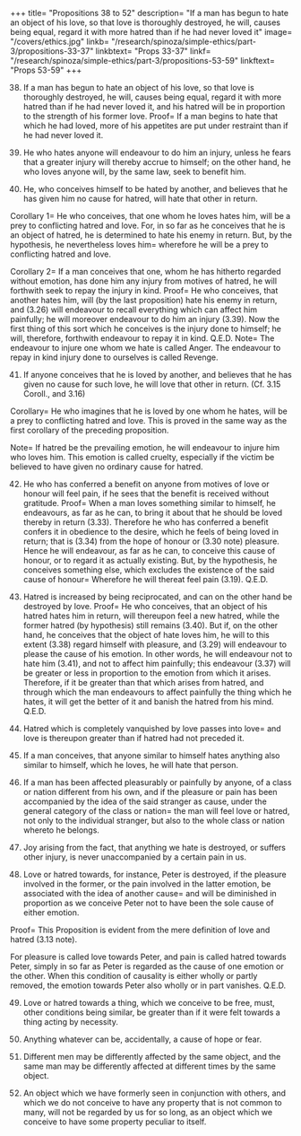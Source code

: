 +++
title=  "Propositions 38 to 52"
description=  "If a man has begun to hate an object of his love, so that love is thoroughly destroyed, he will, causes being equal, regard it with more hatred than if he had never loved it"
image=  "/covers/ethics.jpg"
linkb=  "/research/spinoza/simple-ethics/part-3/propositions-33-37"
linkbtext=  "Props 33-37"
linkf=  "/research/spinoza/simple-ethics/part-3/propositions-53-59"
linkftext=  "Props 53-59"
+++


38. If a man has begun to hate an object of his love, so that love is thoroughly destroyed, he will, causes being equal, regard it with more hatred than if he had never loved it, and his hatred will be in proportion to the strength of his former love. Proof=  If a man begins to hate that which he had loved, more of his appetites are put under restraint than if he had never loved it.
<!-- 
For love is a pleasure (3.13 note) which a man endeavours as far as he can to render permanent (3.28).
He does so by regarding the object of his love as present, and by affecting it as far as he can pleasurably.
This endeavour is greater in proportion as the love is greater, and so also is the endeavour to bring about that the beloved should return his affection (3.33).
Now these endeavours are constrained by hatred towards the object of love (3.13 Coroll. and 3.23).
Wherefore the lover (3.11 note) will for this cause also be affected with pain, the more so in proportion as his love has been greater.
That is, in addition to the pain caused by hatred, there is a pain caused by the fact that he has loved the object.
Wherefore the lover will regard the beloved with greater pain, or in other words, will hate it more than if he had never loved it, and with the more intensity in proportion as his former love was greater. Q.E.D. -->


39. He who hates anyone will endeavour to do him an injury, unless he fears that a greater injury will thereby accrue to himself; on the other hand, he who loves anyone will, by the same law, seek to benefit him. 

<!-- Proof=  To hate a man is (3.13 note) to conceive him as a cause of pain; therefore he who hates a man will endeavour to remove or destroy him.
But if anything more painful, or, in other words, a greater evil, should accrue to the hater thereby—and if the hater thinks he can avoid such evil by not carrying out the injury, which he planned against the object of his hate—he will desire to abstain from inflicting that injury (3.28), and the strength of his endeavour (3.37) will be greater than his former endeavour to do injury, and will therefore prevail over it, as we asserted.
The second part of this proof proceeds in the same manner.
Wherefore he who hates another, etc. Q.E.D.
Note=  By good I here mean every kind of pleasure, and all that conduces thereto, especially that which satisfies our longings, whatsoever they may be.
By evil, I mean every kind of pain, especially that which frustrates our longings.
For I have shown (3.9 note) that we in no case desire a thing because we deem it good, but, contrariwise, we deem a thing good because we desire it=  consequently we deem evil that which we shrink from; everyone, therefore, according to his particular emotions, judges or estimates what is good, what is bad, what is better, what is worse, lastly, what is best, and what is worst.
Thus a miser thinks that abundance of money is the best, and want of money the worst.
An ambitious man desires nothing so much as glory, and fears nothing so much as shame.
To an envious man nothing is more delightful than another's misfortune, and nothing more painful than another's success.
So every man, according to his emotions, judges a thing to be good or bad, useful or useless.
The emotion, which induces a man to turn from that which he wishes, or to wish for that which he turns from, is called timidity, which may accordingly be defined as the fear whereby a man is induced to avoid an evil which he regards as future by encountering a lesser evil (3.28).
But if the evil which he fears be shame, timidity becomes bashfulness.
Lastly, if the desire to avoid a future evil be checked by the fear of another evil, so that the man knows not which to choose, fear becomes consternation, especially if both the evils feared be very great.
 -->

40. He, who conceives himself to be hated by another, and believes that he has given him no cause for hatred, will hate that other in return. 

<!-- Proof=  He who conceives another as affected with hatred, will thereupon be affected himself with hatred (3.27), that is, with pain, accompanied by the idea of an external cause.
But, by the hypothesis, he conceives no cause for this pain except him who is his enemy.
Therefore, from conceiving that he is hated by some one, he will be affected with pain, accompanied by the idea of his enemy; in other words, he will hate his enemy in return. Q.E.D.
Note=  He who thinks that he has given just cause for hatred will (3.30 and note) be affected with shame.
But this case (3.25) rarely happens.
This reciprocation of hatred may also arise from the hatred, which follows an endeavour to injure the object of our hate (3.39).
He therefore who conceives that he is hated by another will conceive his enemy as the cause of some evil or pain.
Thus he will be affected with pain or fear, accompanied by the idea of his enemy as cause; in other words, he will be affected with hatred towards his enemy, as I said above.
 -->

Corollary 1=  He who conceives, that one whom he loves hates him, will be a prey to conflicting hatred and love.
For, in so far as he conceives that he is an object of hatred, he is determined to hate his enemy in return.
But, by the hypothesis, he nevertheless loves him=  wherefore he will be a prey to conflicting hatred and love.

Corollary 2=  If a man conceives that one, whom he has hitherto regarded without emotion, has done him any injury from motives of hatred, he will forthwith seek to repay the injury in kind. Proof=  He who conceives, that another hates him, will (by the last proposition) hate his enemy in return, and (3.26) will endeavour to recall everything which can affect him painfully; he will moreover endeavour to do him an injury (3.39).
Now the first thing of this sort which he conceives is the injury done to himself; he will, therefore, forthwith endeavour to repay it in kind. Q.E.D.
Note=  The endeavour to injure one whom we hate is called Anger.
The endeavour to repay in kind injury done to ourselves is called Revenge.


41. If anyone conceives that he is loved by another, and believes that he has given no cause for such love, he will love that other in return. (Cf. 3.15 Coroll., and 3.16) 

<!-- Proof=  This proposition is proved in the same way as the preceding one. See also the note appended thereto. Note=  If he believes that he has given just cause for the love, he will take pride therein (3.30 and note).
This is what most often happens (3.25), and we said that its contrary took place whenever a man conceives himself to be hated by another (see note to preceding proposition.)
This reciprocal love, and consequently the desire of benefiting him who loves us (3.39), and who endeavours to benefit us, is called gratitude or thankfulness.
It thus appears that men are much more prone to take vengeance than to return benefits. -->

Corollary=  He who imagines that he is loved by one whom he hates, will be a prey to conflicting hatred and love.
This is proved in the same way as the first corollary of the preceding proposition.

Note=  If hatred be the prevailing emotion, he will endeavour to injure him who loves him.
This emotion is called cruelty, especially if the victim be believed to have given no ordinary cause for hatred.

42. He who has conferred a benefit on anyone from motives of love or honour will feel pain, if he sees that the benefit is received without gratitude. Proof=  When a man loves something similar to himself, he endeavours, as far as he can, to bring it about that he should be loved thereby in return (3.33).
Therefore he who has conferred a benefit confers it in obedience to the desire, which he feels of being loved in return; that is (3.34) from the hope of honour or (3.30 note) pleasure.
Hence he will endeavour, as far as he can, to conceive this cause of honour, or to regard it as actually existing.
But, by the hypothesis, he conceives something else, which excludes the existence of the said cause of honour= 
Wherefore he will thereat feel pain (3.19). Q.E.D.

43. Hatred is increased by being reciprocated, and can on the other hand be destroyed by love. Proof=  He who conceives, that an object of his hatred hates him in return, will thereupon feel a new hatred, while the former hatred (by hypothesis) still remains (3.40).
But if, on the other hand, he conceives that the object of hate loves him, he will to this extent (3.38) regard himself with pleasure, and (3.29) will endeavour to please the cause of his emotion.
In other words, he will endeavour not to hate him (3.41), and not to affect him painfully; this endeavour (3.37) will be greater or less in proportion to the emotion from which it arises.
Therefore, if it be greater than that which arises from hatred, and through which the man endeavours to affect painfully the thing which he hates, it will get the better of it and banish the hatred from his mind. Q.E.D.

44. Hatred which is completely vanquished by love passes into love=  and love is thereupon greater than if hatred had not preceded it. 

<!-- Proof=  The proof proceeds in the same way as Prop. 38 of this Part=  for he who begins to love a thing, which he was wont to hate or regard with pain, from the very fact of loving feels pleasure.
To this pleasure involved in love is added the pleasure arising from aid given to the endeavour to remove the pain involved in hatred (3.37), accompanied by the idea of the former object of hatred as cause.
Note=  Though this be so, no one will endeavour to hate anything, or to be affected with pain, for the sake of enjoying this greater pleasure.
That is, no one will desire that he should be injured, in the hope of recovering from the injury, nor long to be ill for the sake of getting well.
For everyone will always endeavour to persist in his being, and to ward off pain as far as he can.
If the contrary is conceivable, namely, that a man should desire to hate someone, in order that he might love him the more thereafter, he will always desire to hate him.
For the strength of love is in proportion to the strength of the hatred, wherefore the man would desire, that the hatred be continually increased more and more, and, for a similar reason, he would desire to become more and more ill, in order that he might take a greater pleasure in being restored to health=  in such a case he would always endeavour to be ill, which (3.6) is absurd.
 -->
45. If a man conceives, that anyone similar to himself hates anything also similar to himself, which he loves, he will hate that person. 

<!-- Proof=  The beloved object feels reciprocal hatred towards him who hates it (3.40).
Therefore the lover, in conceiving that anyone hates the beloved object, conceives the beloved thing as affected by hatred, in other words (3.13), by pain.
Consequently he is himself affected by pain accompanied by the idea of the hater of the beloved thing as cause; that is, he will hate him who hates anything which he himself loves (III. xiii. note). Q.E.D.
 -->
46. If a man has been affected pleasurably or painfully by anyone, of a class or nation different from his own, and if the pleasure or pain has been accompanied by the idea of the said stranger as cause, under the general category of the class or nation= 
the man will feel love or hatred, not only to the individual stranger, but also to the whole class or nation whereto he belongs.

<!-- Proof=  This is evident from 3.16.  -->

47. Joy arising from the fact, that anything we hate is destroyed, or suffers other injury, is never unaccompanied by a certain pain in us. 

<!-- Proof=  This is evident from 3.27 For in so far as we conceive a thing similar to ourselves to be affected with pain, we ourselves feel pain. Note=  This proposition can also be proved from the Corollary to 2.17.
Whenever we remember anything, even if it does not actually exist, we regard it only as present, and the body is affected in the same manner;
wherefore, in so far as the remembrance of the thing is strong, a man is determined to regard it with pain; this determination, while the image of the thing in question lasts, is checked by the remembrance of other things excluding the existence of the aforesaid thing, but is not destroyed.
Hence, a man only feels pleasure in so far as the said determination is checked= 
for this reason the joy arising from the injury done to what we hate is repeated, every time we remember that object of hatred.
For, as we have said, when the image of the thing in question, is aroused, inasmuch as it involves the thing's existence, it determines the man to regard the thing with the same pain as he was wont to do, when it actually did exist.
However, since he has joined to the image of the thing other images, which exclude its existence, this determination to pain is forthwith checked, and the man rejoices afresh as often as the repetition takes place.
This is the cause of men's pleasure in recalling past evils, and delight in narrating dangers from which they have escaped.
For when men conceive a danger, they conceive it as still future, and are determined to fear it.
This determination is checked afresh by the idea of freedom, which became associated with the idea of the danger when they escaped therefrom=  this renders them secure afresh=  therefore they rejoice afresh.
 -->
48. Love or hatred towards, for instance, Peter is destroyed, if the pleasure involved in the former, or the pain involved in the latter emotion, be associated with the idea of another cause=  and will be diminished in proportion as we conceive Peter not to have been the sole cause of either emotion. 

Proof=  This Proposition is evident from the mere definition of love and hatred (3.13 note).

For pleasure is called love towards Peter, and pain is called hatred towards Peter, simply in so far as Peter is regarded as the cause of one emotion or the other. When this condition of causality is either wholly or partly removed, the emotion towards Peter also wholly or in part vanishes. Q.E.D.


49. Love or hatred towards a thing, which we conceive to be free, must, other conditions being similar, be greater than if it were felt towards a thing acting by necessity. 

<!-- Proof=  A thing which we conceive as free must (1. Def. 7) be perceived through itself without anything else.
If, therefore, we conceive it as the cause of pleasure or pain, we shall therefore (3.13 note) love it or hate it, and shall do so with the utmost love or hatred that can arise from the given emotion.
But if the thing which causes the emotion be conceived as acting by necessity, we shall then (by the same Def. 7, Part 1) conceive it not as the sole cause, but as one of the causes of the emotion, and therefore our love or hatred towards it will be less. Q.E.D.
Note=  It follows that men, thinking themselves to be free, feel more love or hatred towards one another than towards anything else=  to this consideration we must add the imitation of emotions treated of in 3.27, 3.34, 3.40 and 3.43. -->

50. Anything whatever can be, accidentally, a cause of hope or fear. 

<!-- Proof=  This proposition is proved in the same way as 3.15, which see, together with the note to 3.18. Note=  Things which are accidentally the causes of hope or fear are called good or evil omens.

Now, in so far as such omens are the cause of hope or fear, they are (by the definitions of hope and fear given in 3.18 note) the causes also of pleasure and pain;
Consequently we, to this extent, regard them with love or hatred, and endeavour either to invoke them as means towards that which we hope for, or to remove them as obstacles, or causes of that which we fear.
It follows, further, from 3.25, that we are naturally so constituted as to believe readily in that which we hope for, and with difficulty in that which we fear; moreover, we are apt to estimate such objects above or below their true value.
Hence there have arisen superstitions, whereby men are everywhere assailed.
However, I do not think it worth while to point out here the vacillations springing from hope and fear.
It follows from the definition of these emotions, that there can be no hope without fear, and no fear without hope, as I will duly explain in the proper place.
Further, in so far as we hope for or fear anything, we regard it with love or hatred; thus everyone can apply by himself to hope and fear what we have said concerning love and hatred.
 -->

51. Different men may be differently affected by the same object, and the same man may be differently affected at different times by the same object. 

<!-- Proof=  The human body is affected by external bodies in a variety of ways (2. Post. 3).
Two men may therefore be differently affected at the same time, and therefore (by Ax. 1 after Lemma 3 after 2.13) may be differently affected by one and the same object.
Further (by the same Post.) the human body can be affected sometimes in one way, sometimes in another.
Consequently (by the same Axiom) it may be differently affected at different times by one and the same object. Q.E.D.
Note=  We thus see that it is possible, that what one man loves another may hate, and that what one man fears another may not fear; or, again, that one and the same man may love what he once hated, or may be bold where he once was timid, and so on.
Again, as everyone judges according to his emotions what is good, what bad, what better, and what worse (3.39. note), it follows that men's judgments may vary no less than their emotions[10],
hence when we compare some with others, we distinguish them solely by the diversity of their emotions, and style some intrepid, others timid, others by some other epithet.
For instance, I shall call a man intrepid, if he despises an evil which I am accustomed to fear;
if I further take into consideration, that, in his desire to injure his enemies and to benefit those whom he loves, he is not restrained by the fear of an evil which is sufficient to restrain me, I shall call him daring.
Again, a man will appear timid to me, if he fears an evil which I am accustomed to despise; and if I further take into consideration that his desire is restrained by the fear of an evil, which is not sufficient to restrain me, I shall say that he is cowardly; and in like manner will everyone pass judgment.
[10] This is possible, though the human mind is part of the divine intellect, as I have shown in 2.13 note.

Lastly, a man may be affected with pleasure at one time and with pain at another time, accompanied by the idea of himself as cause.
This arises from= 
the inconstancy of human judgment and,
Man often judges things solely by his emotions.
the fact that things that cause of pleasure or pain are often purely imaginary.
This does not include the uncertainty of things alluded to in 3.28
Thus, we can easily understand what are Repentance and Self-complacency.
Repentance is pain, while self-complacency is pleasure, accompanied by the idea of one's self as cause.
These emotions are most intense because men believe themselves to be free (3.49). -->

52. An object which we have formerly seen in conjunction with others, and which we do not conceive to have any property that is not common to many, will not be regarded by us for so long, as an object which we conceive to have some property peculiar to itself. 

<!-- Proof=  As soon as we conceive an object which we have seen in conjunction with others, we at once remember those others (2.28 and note).
Thus we pass forthwith from the contemplation of one object to the contemplation of another object.
And this is the case with the object, which we conceive to have no property that is not common to many.
For we thereupon assume that we are regarding therein nothing, which we have not before seen in conjunction with other objects.
But when we suppose that we conceive an object something special, which we have never seen before, we must needs say that the mind, while regarding that object, has in itself nothing which it can fall to regarding instead thereof;
Therefore it is determined to the contemplation of that object only. Therefore an object, etc. Q.E.D.

Note=  Wonder is the mental modification, or imagination of a particular thing.
Consternation is this imagination excited by fear.
Wonder at an evil keeps a man so engrossed in its simple contemplation, that he cannot think of anything else to avoid the evil.
Veneration is wonder towards a person's prudence, industry, or anything of that sort, as that person is thereby regarded as far surpassing ourselves.
Otherwise, wonder at a man's anger, envy, etc., is called Horror.
Devotion is wonder joined to veneration, when we . Again, if it be the prudence, industry, or what not, of a man we love, that we wonder at, our love will on this account be the greater (3.12), and when joined to wonder or veneration is called .
We may in like manner conceive hatred, hope, confidence, and the other emotions, as associated with wonder; and
we should thus be able to deduce more emotions than those which have obtained names in ordinary speech.
Whence it is evident, that the names of the emotions have been applied in accordance rather with their ordinary manifestations than with an accurate knowledge of their nature.
To wonder is opposed Contempt, which generally arises from the fact that, because we see someone wondering at, loving, or fearing something, or because something, at first sight, appears to be like things, which we ourselves wonder at, love, fear, etc., we are, in consequence (3.15 Coroll. and 3.27), determined to wonder at, love, or fear that thing.
But if from the presence, or more accurate contemplation of the said thing, we are compelled to deny concerning it all that can be the cause of wonder, love, fear, etc., the mind then, by the presence of the thing, remains determined to think rather of those qualities which are not in it, than of those which are in it; whereas, on the other hand, the presence of the object would cause it more particularly to regard that which is therein.
As devotion springs from wonder at a thing which we love, so does Derision spring from contempt of a thing which we hate or fear, and Scorn from contempt of folly, as veneration from wonder at prudence.
Lastly, we can conceive the emotions of love, hope, honour, etc., in association with contempt, and can thence deduce other emotions, which are not distinguished one from another by any recognized name. -->

